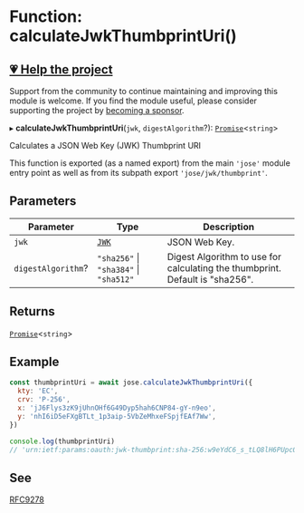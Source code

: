 # Function: calculateJwkThumbprintUri()

## [💗 Help the project](https://github.com/sponsors/panva)

Support from the community to continue maintaining and improving this module is welcome. If you find the module useful, please consider supporting the project by [becoming a sponsor](https://github.com/sponsors/panva).

▸ **calculateJwkThumbprintUri**(`jwk`, `digestAlgorithm`?): [`Promise`](https://developer.mozilla.org/docs/Web/JavaScript/Reference/Global_Objects/Promise)\<`string`\>

Calculates a JSON Web Key (JWK) Thumbprint URI

This function is exported (as a named export) from the main `'jose'` module entry point as well
as from its subpath export `'jose/jwk/thumbprint'`.

## Parameters

| Parameter | Type | Description |
| ------ | ------ | ------ |
| `jwk` | [`JWK`](../../../types/interfaces/JWK.md) | JSON Web Key. |
| `digestAlgorithm`? | `"sha256"` \| `"sha384"` \| `"sha512"` | Digest Algorithm to use for calculating the thumbprint. Default is "sha256". |

## Returns

[`Promise`](https://developer.mozilla.org/docs/Web/JavaScript/Reference/Global_Objects/Promise)\<`string`\>

## Example

```js
const thumbprintUri = await jose.calculateJwkThumbprintUri({
  kty: 'EC',
  crv: 'P-256',
  x: 'jJ6Flys3zK9jUhnOHf6G49Dyp5hah6CNP84-gY-n9eo',
  y: 'nhI6iD5eFXgBTLt_1p3aip-5VbZeMhxeFSpjfEAf7Ww',
})

console.log(thumbprintUri)
// 'urn:ietf:params:oauth:jwk-thumbprint:sha-256:w9eYdC6_s_tLQ8lH6PUpc0mddazaqtPgeC2IgWDiqY8'
```

## See

[RFC9278](https://www.rfc-editor.org/rfc/rfc9278)
